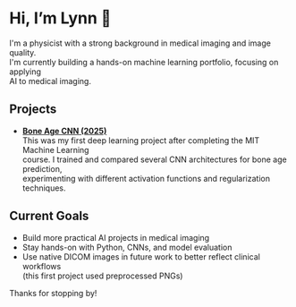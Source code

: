 # Hi, I’m Lynn 👋

I'm a physicist with a strong background in medical imaging and image quality.  
I'm currently building a hands-on machine learning portfolio, focusing on applying  
AI to medical imaging.

## Projects

- **[Bone Age CNN (2025)](https://github.com/Radar-999/boneage-cnn)**  
  This was my first deep learning project after completing the MIT Machine Learning  
  course. I trained and compared several CNN architectures for bone age prediction,  
  experimenting with different activation functions and regularization techniques.

## Current Goals

- Build more practical AI projects in medical imaging  
- Stay hands-on with Python, CNNs, and model evaluation  
- Use native DICOM images in future work to better reflect clinical workflows  
  (this first project used preprocessed PNGs)

Thanks for stopping by!

